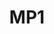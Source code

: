 ---
layout: mp
title: MP1
parts:
  - title: MP1.1
    due: September 12th, 2018 @ 11:59 PM
  - title: MP1.2
    due: September 19th, 2018 @ 11:59 PM
material: # Formatted Markdown-style (`[name](url)`)
  - "[MP1.1.2 ZIP](https://courses.engr.illinois.edu/cs498vr3/fa2018/mps/MP1.zip)"
---